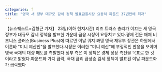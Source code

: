 ```yaml
---
categories: f
title: "영국 새 정부 대규모 감세 정책 발표금융시장 요동쳐 파운드 37년만에 최저"
---
```

【뉴스퀘스트=김형근 기자】 23일(이하 현지시간) 리즈 트러스 총리가 이끄는 새 영국 정부가 대규모 감세 정책을 발표한 가운데 금융 시장이 요동치고 있다.경제 전문 매체 비즈니스 플러스(Business Plus)에 따르면 이날 쿼지 콰텡 영국 재무부 장관은 하원에서 이른바 "미니 예산안"을 발표했다.시장은 이러한 "미니 예산"에 부정적인 반응을 보이며 영국 국채의 대량 매도를 촉발했다 정부 측은 이 정책은 경제 성장 촉진을 목표로 한 것이라고 밝혔다.파운드화 가치 급락, 국채 금리 급상승 감세 정책이 발표된 이날 파운드화가 급락했다